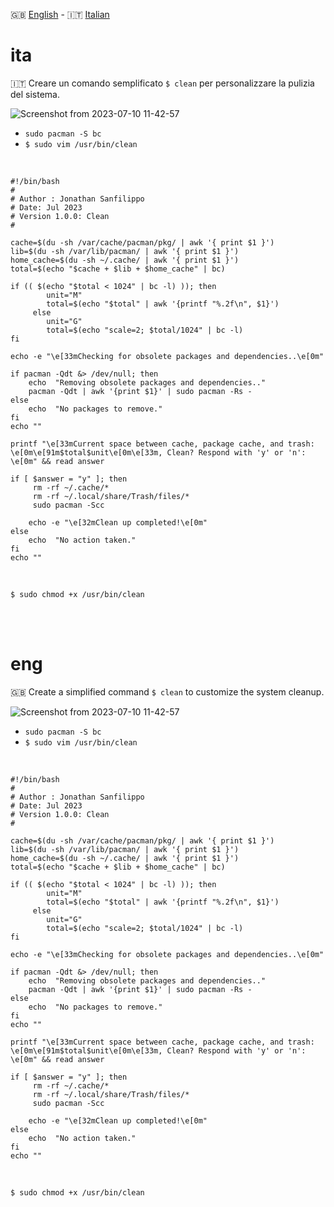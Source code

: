 🇬🇧 [English](#eng) - 🇮🇹 [Italian](#ita)


# ita

🇮🇹 Creare un comando semplificato `$ clean`  per personalizzare la pulizia del sistema.



![Screenshot from 2023-07-10 11-42-57](https://github.com/ArchItalia/site/assets/117321045/f3a9969d-47de-4000-a3f9-1f0d677adcba)



- `sudo pacman -S bc`
- `$ sudo vim /usr/bin/clean`

<br>

```
#!/bin/bash
#
# Author : Jonathan Sanfilippo
# Date: Jul 2023
# Version 1.0.0: Clean
#

cache=$(du -sh /var/cache/pacman/pkg/ | awk '{ print $1 }')
lib=$(du -sh /var/lib/pacman/ | awk '{ print $1 }')
home_cache=$(du -sh ~/.cache/ | awk '{ print $1 }')
total=$(echo "$cache + $lib + $home_cache" | bc)

if (( $(echo "$total < 1024" | bc -l) )); then
        unit="M"
        total=$(echo "$total" | awk '{printf "%.2f\n", $1}')
     else
        unit="G"
        total=$(echo "scale=2; $total/1024" | bc -l)
fi

echo -e "\e[33mChecking for obsolete packages and dependencies..\e[0m"

if pacman -Qdt &> /dev/null; then
    echo  "Removing obsolete packages and dependencies.."
    pacman -Qdt | awk '{print $1}' | sudo pacman -Rs -
else
    echo  "No packages to remove."
fi
echo ""

printf "\e[33mCurrent space between cache, package cache, and trash: \e[0m\e[91m$total$unit\e[0m\e[33m, Clean? Respond with 'y' or 'n': \e[0m" && read answer

if [ $answer = "y" ]; then
     rm -rf ~/.cache/*
     rm -rf ~/.local/share/Trash/files/*
     sudo pacman -Scc

    echo -e "\e[32mClean up completed!\e[0m"
else
    echo  "No action taken."
fi
echo ""

```
<br>

`$ sudo chmod +x /usr/bin/clean`

<br><br>

# eng

🇬🇧 Create a simplified command `$ clean` to customize the system cleanup.



![Screenshot from 2023-07-10 11-42-57](https://github.com/ArchItalia/site/assets/117321045/a2daa925-9e08-4f94-b919-ddb88d2087e8)


- `sudo pacman -S bc`
- `$ sudo vim /usr/bin/clean`

<br>

```
#!/bin/bash
#
# Author : Jonathan Sanfilippo
# Date: Jul 2023
# Version 1.0.0: Clean
#

cache=$(du -sh /var/cache/pacman/pkg/ | awk '{ print $1 }')
lib=$(du -sh /var/lib/pacman/ | awk '{ print $1 }')
home_cache=$(du -sh ~/.cache/ | awk '{ print $1 }')
total=$(echo "$cache + $lib + $home_cache" | bc)

if (( $(echo "$total < 1024" | bc -l) )); then
        unit="M"
        total=$(echo "$total" | awk '{printf "%.2f\n", $1}')
     else
        unit="G"
        total=$(echo "scale=2; $total/1024" | bc -l)
fi

echo -e "\e[33mChecking for obsolete packages and dependencies..\e[0m"

if pacman -Qdt &> /dev/null; then
    echo  "Removing obsolete packages and dependencies.."
    pacman -Qdt | awk '{print $1}' | sudo pacman -Rs -
else
    echo  "No packages to remove."
fi
echo ""

printf "\e[33mCurrent space between cache, package cache, and trash: \e[0m\e[91m$total$unit\e[0m\e[33m, Clean? Respond with 'y' or 'n': \e[0m" && read answer

if [ $answer = "y" ]; then
     rm -rf ~/.cache/*
     rm -rf ~/.local/share/Trash/files/*
     sudo pacman -Scc

    echo -e "\e[32mClean up completed!\e[0m"
else
    echo  "No action taken."
fi
echo ""

```
<br>

`$ sudo chmod +x /usr/bin/clean`
